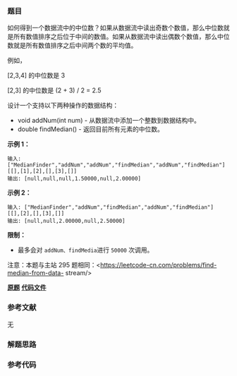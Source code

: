 ### 题目
如何得到一个数据流中的中位数？如果从数据流中读出奇数个数值，那么中位数就是所有数值排序之后位于中间的数值。如果从数据流中读出偶数个数值，那么中位数就是所有数值排序之后中间两个数的平均值。

例如，

[2,3,4] 的中位数是 3

[2,3] 的中位数是 (2 + 3) / 2 = 2.5

设计一个支持以下两种操作的数据结构：

  * void addNum(int num) - 从数据流中添加一个整数到数据结构中。
  * double findMedian() - 返回目前所有元素的中位数。

**示例 1：**

    
    
    输入: ["MedianFinder","addNum","addNum","findMedian","addNum","findMedian"]
    [[],[1],[2],[],[3],[]]
    输出: [null,null,null,1.50000,null,2.00000]
    

**示例 2：**

    
    
    输入: ["MedianFinder","addNum","findMedian","addNum","findMedian"]
    [[],[2],[],[3],[]]
    输出: [null,null,2.00000,null,2.50000]



**限制：**

  * 最多会对 `addNum、findMedia`进行 `50000` 次调用。

注意：本题与主站 295 题相同：<https://leetcode-cn.com/problems/find-median-from-data-
stream/>

 **[原题](https://leetcode-cn.com/problems/shu-ju-liu-zhong-de-zhong-wei-shu-lcof/)**    **[代码文件]()**


### 参考文献
无

### 解题思路




### 参考代码

```go


```




